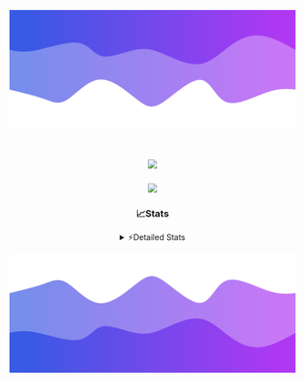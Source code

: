 ![Header](./header.png)
<div align="center">

<h1 align="center">
  <a href="https://git.io/typing-svg">
    <img src="https://readme-typing-svg.herokuapp.com/?lines=Hello,+There!+%F0%9F%91%8B;This+is+chicho.;Owner+on+Ocean;&center=true&size=25">
  </a>
</h1>
  
<p align="center">
  <img src="https://lanyard.cnrad.dev/api/852683595378196480" />
</p>

### 📈Stats
<details>
    <summary> ⚡Detailed Stats</summary>
    <br/>

<!--START_SECTION:waka-->
![Code Time](http://img.shields.io/badge/Code%20Time-959%20hrs%2040%20mins-blue)

![Profile Views](http://img.shields.io/badge/Profile%20Views-0-blue)

**🐱 My GitHub Data** 

> 📦 187.7 kB Used in GitHub's Storage 
 > 
> 🏆 0 Contributions in the Year 2025
 > 
> 🚫 Not Opted to Hire
 > 
> 📜 15 Public Repositories 
 > 
> 🔑 10 Private Repositories 
 > 
**I'm a Night 🦉** 

```text
🌞 Morning                25 commits          █░░░░░░░░░░░░░░░░░░░░░░░░   05.52 % 
🌆 Daytime                66 commits          ████░░░░░░░░░░░░░░░░░░░░░   14.57 % 
🌃 Evening                184 commits         ██████████░░░░░░░░░░░░░░░   40.62 % 
🌙 Night                  178 commits         ██████████░░░░░░░░░░░░░░░   39.29 % 
```
📅 **I'm Most Productive on Tuesday** 

```text
Monday                   27 commits          █░░░░░░░░░░░░░░░░░░░░░░░░   05.96 % 
Tuesday                  114 commits         ██████░░░░░░░░░░░░░░░░░░░   25.17 % 
Wednesday                83 commits          █████░░░░░░░░░░░░░░░░░░░░   18.32 % 
Thursday                 66 commits          ████░░░░░░░░░░░░░░░░░░░░░   14.57 % 
Friday                   74 commits          ████░░░░░░░░░░░░░░░░░░░░░   16.34 % 
Saturday                 43 commits          ██░░░░░░░░░░░░░░░░░░░░░░░   09.49 % 
Sunday                   46 commits          ███░░░░░░░░░░░░░░░░░░░░░░   10.15 % 
```


📊 **This Week I Spent My Time On** 

```text
🕑︎ Time Zone: America/Argentina/Buenos_Aires

💬 Programming Languages: 
TypeScript               36 hrs 20 mins      ███████████████████████░░   91.69 % 
JSON                     1 hr 46 mins        █░░░░░░░░░░░░░░░░░░░░░░░░   04.48 % 
Python                   29 mins             ░░░░░░░░░░░░░░░░░░░░░░░░░   01.26 % 
Other                    28 mins             ░░░░░░░░░░░░░░░░░░░░░░░░░   01.19 % 
JavaScript               16 mins             ░░░░░░░░░░░░░░░░░░░░░░░░░   00.69 % 

🔥 Editors: 
Cursor                   39 hrs 38 mins      █████████████████████████   100.00 % 

🐱‍💻 Projects: 
ocean-backend            32 hrs 23 mins      ████████████████████░░░░░   81.74 % 
ocean                    6 hrs 42 mins       ████░░░░░░░░░░░░░░░░░░░░░   16.90 % 
Unknown Project          28 mins             ░░░░░░░░░░░░░░░░░░░░░░░░░   01.19 % 
asdada                   3 mins              ░░░░░░░░░░░░░░░░░░░░░░░░░   00.17 % 

💻 Operating System: 
Windows                  39 hrs 38 mins      █████████████████████████   100.00 % 
```

**I Mostly Code in JavaScript** 

```text
JavaScript               8 repos             ██████░░░░░░░░░░░░░░░░░░░   25.81 % 
HTML                     7 repos             ██████░░░░░░░░░░░░░░░░░░░   22.58 % 
TypeScript               2 repos             ██░░░░░░░░░░░░░░░░░░░░░░░   06.45 % 
Astro                    1 repo              █░░░░░░░░░░░░░░░░░░░░░░░░   03.23 % 
SCSS                     1 repo              █░░░░░░░░░░░░░░░░░░░░░░░░   03.23 % 
```




 Last Updated on 16/01/2025 17:14:20 UTC
<!--END_SECTION:waka-->
</details>

![Footer](./footer.png)

